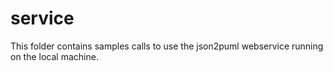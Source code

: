 # **service**
This folder contains samples calls to use the json2puml webservice running on the local machine.

